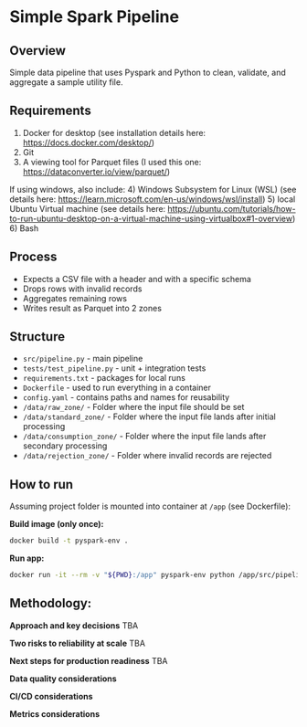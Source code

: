 # Simple Spark Pipeline

## Overview
Simple data pipeline that uses Pyspark and Python to clean, validate, and aggregate a sample utility file.

## Requirements
1) Docker for desktop (see installation details here: https://docs.docker.com/desktop/)
2) Git 
3) A viewing tool for Parquet files (I used this one: https://dataconverter.io/view/parquet/)

If using windows, also include:
4) Windows Subsystem for Linux (WSL) (see details here: https://learn.microsoft.com/en-us/windows/wsl/install)
5) local Ubuntu Virtual machine (see details here: https://ubuntu.com/tutorials/how-to-run-ubuntu-desktop-on-a-virtual-machine-using-virtualbox#1-overview)
6) Bash 

## Process
- Expects a CSV file with a header and with a specific schema
- Drops rows with invalid records
- Aggregates remaining rows
- Writes result as Parquet into 2 zones

## Structure
- `src/pipeline.py` - main pipeline
- `tests/test_pipeline.py` - unit + integration tests
- `requirements.txt` - packages for local runs
- `Dockerfile` - used to run everything in a container
- `config.yaml` - contains paths and names for reusability
- `/data/raw_zone/` - Folder where the input file should be set
- `/data/standard_zone/` - Folder where the input file lands after initial processing
- `/data/consumption_zone/` - Folder where the input file lands after secondary processing
- `/data/rejection_zone/` - Folder where invalid records are rejected

## How to run
Assuming project folder is mounted into container at `/app` (see Dockerfile):

**Build image (only once):**
```bash
docker build -t pyspark-env .
```

**Run app:**
```bash
docker run -it --rm -v "${PWD}:/app" pyspark-env python /app/src/pipeline.py
```

## Methodology: 

**Approach and key decisions**
TBA

**Two risks to reliability at scale**
TBA

**Next steps for production readiness**
TBA

**Data quality considerations**

**CI/CD considerations**

**Metrics considerations**